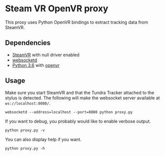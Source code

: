 # Steam VR OpenVR proxy

This proxy uses Python OpenVR bindings to extract tracking data from SteamVR.

## Dependencies

- [SteamVR](https://store.steampowered.com/app/250820/SteamVR/) with null driver enabled
- [websocketd](http://websocketd.com/)
- [Python 3.6](https://www.python.org/) with [openvr](https://github.com/cmbruns/pyopenvr?tab=readme-ov-file)

## Usage

Make sure you start SteamVR and that the Tundra Tracker attached to the stylus is detected. The following will make the websocket server available at `ws://localhost:8080/`.

```
websocketd --address=localhost --port=8080 python proxy.py
```

If you want to debug, you probably would like to enable verbose output.

```
python proxy.py -v
```

You can also display help if you want.

```
python proxy.py -h
```
